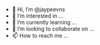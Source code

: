 - 👋 Hi, I’m @jaypeevns
- 👀 I’m interested in ...
- 🌱 I’m currently learning ...
- 💞️ I’m looking to collaborate on ...
- 📫 How to reach me ...

<!---
jaypeevns/jaypeevns is a ✨ special ✨ repository because its `README.md` (this file) appears on your GitHub profile.
You can click the Preview link to take a look at your changes.
--->
